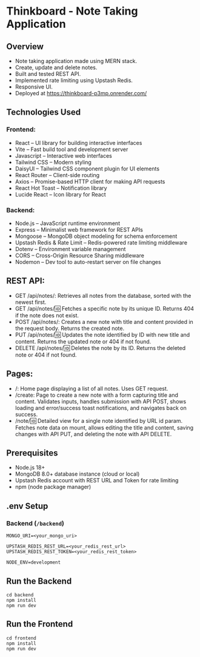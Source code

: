 # Thinkboard - Note Taking Application

## Overview
- Note taking application made using MERN stack. 
- Create, update and delete notes.
- Built and tested REST API.
- Implemented rate limiting using Upstash Redis.
- Responsive UI.
- Deployed at https://thinkboard-p3mp.onrender.com/

## Technologies Used
### Frontend:
- React – UI library for building interactive interfaces
- Vite – Fast build tool and development server
- Javascript – Interactive web interfaces
- Tailwind CSS – Modern styling
- DaisyUI – Tailwind CSS component plugin for UI elements
- React Router – Client-side routing 
- Axios – Promise-based HTTP client for making API requests
- React Hot Toast – Notification library 
- Lucide React – Icon library for React

### Backend:
- Node.js – JavaScript runtime environment
- Express – Minimalist web framework for REST APIs
- Mongoose – MongoDB object modeling for schema enforcement
- Upstash Redis & Rate Limit – Redis-powered rate limiting middleware
- Dotenv – Environment variable management
- CORS – Cross-Origin Resource Sharing middleware
- Nodemon – Dev tool to auto-restart server on file changes

## REST API:
- GET /api/notes/: Retrieves all notes from the database, sorted with the newest first.
- GET /api/notes/:id: Fetches a specific note by its unique ID. Returns 404 if the note does not exist.
- POST /api/notes/: Creates a new note with title and content provided in the request body. Returns the created note.
- PUT /api/notes/:id: Updates the note identified by ID with new title and content. Returns the updated note or 404 if not found.
- DELETE /api/notes/:id: Deletes the note by its ID. Returns the deleted note or 404 if not found.

## Pages:
- /: Home page displaying a list of all notes. Uses GET request.
- /create: Page to create a new note with a form capturing title and content. Validates inputs, handles submission with API POST, shows loading and error/success toast notifications, and navigates back on success.
- /note/:id: Detailed view for a single note identified by URL id param. Fetches note data on mount, allows editing the title and content, saving changes with API PUT, and deleting the note with API DELETE.

## Prerequisites
- Node.js 18+
- MongoDB 8.0+ database instance (cloud or local)
- Upstash Redis account with REST URL and Token for rate limiting
- npm (node package manager)

## .env Setup
### Backend (`/backend`)
```
MONGO_URI=<your_mongo_uri>

UPSTASH_REDIS_REST_URL=<your_redis_rest_url>
UPSTASH_REDIS_REST_TOKEN=<your_redis_rest_token>

NODE_ENV=development
```
##  Run the Backend
```
cd backend
npm install
npm run dev
```
##  Run the Frontend
```
cd frontend
npm install
npm run dev
```
